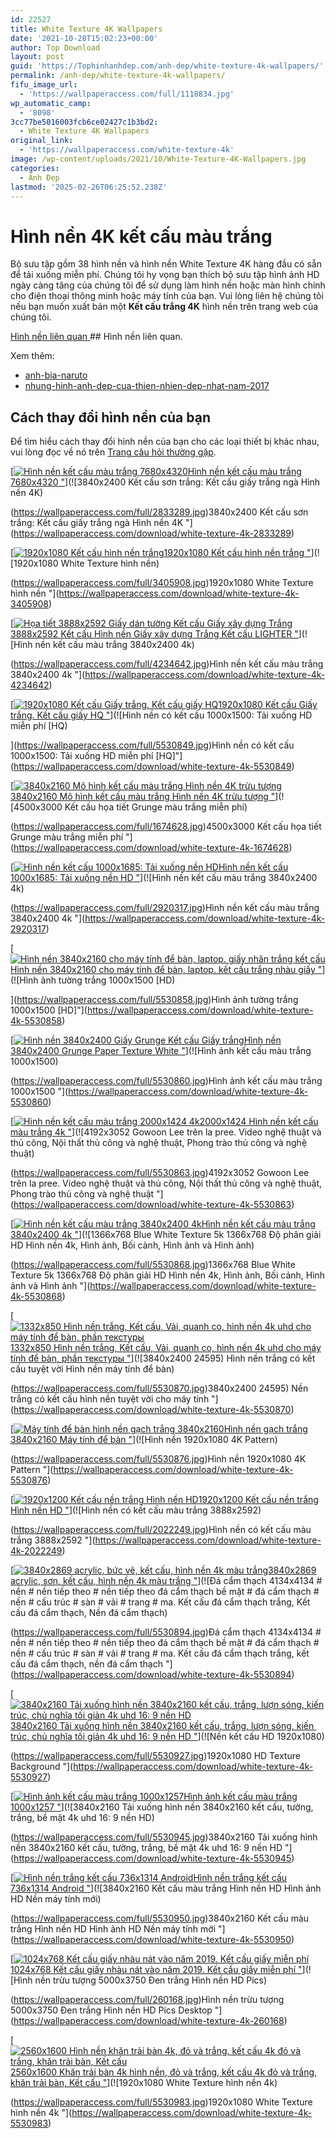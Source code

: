 ```yaml
---
id: 22527
title: White Texture 4K Wallpapers
date: '2021-10-28T15:02:23+00:00'
author: Top Download
layout: post
guid: 'https://Tophinhanhdep.com/anh-dep/white-texture-4k-wallpapers/'
permalink: /anh-dep/white-texture-4k-wallpapers/
fifu_image_url:
  - 'https://wallpaperaccess.com/full/1118834.jpg'
wp_automatic_camp:
  - '8098'
3cc77be5016003fcb6ce02427c1b3bd2:
  - White Texture 4K Wallpapers
original_link:
  - 'https://wallpaperaccess.com/white-texture-4k'
image: /wp-content/uploads/2021/10/White-Texture-4K-Wallpapers.jpg
categories:
  - Ảnh Đẹp
lastmod: '2025-02-26T06:25:52.238Z'
---
```

# Hình nền 4K kết cấu màu trắng

Bộ sưu tập gồm 38 hình nền và hình nền White Texture 4K hàng đầu có sẵn để tải xuống miễn phí. Chúng tôi hy vọng bạn thích bộ sưu tập hình ảnh HD ngày càng tăng của chúng tôi để sử dụng làm hình nền hoặc màn hình chính cho điện thoại thông minh hoặc máy tính của bạn. Vui lòng liên hệ chúng tôi nếu bạn muốn xuất bản một **Kết cấu trắng 4K** hình nền trên trang web của chúng tôi.

[Hình nền liên quan ](#related) ## Hình nền liên quan.

   
 Xem thêm:

   
- [anh-bia-naruto](https://tophinhanhdep.com/anh-naruto/anh-bia-naruto/)
- [nhung-hinh-anh-dep-cua-thien-nhien-dep-nhat-nam-2017](https://tophinhanhdep.com/anh-avatar/nhung-hinh-anh-dep-cua-thien-nhien-dep-nhat-nam-2017/)

## Cách thay đổi hình nền của bạn

Để tìm hiểu cách thay đổi hình nền của bạn cho các loại thiết bị khác nhau, vui lòng đọc về nó trên [Trang câu hỏi thường gặp](https://tophinhanhdep.com/faq/).

  
[[![Hình nền kết cấu màu trắng 7680x4320](https://wallpaperaccess.com/full/1118834.jpg)Hình nền kết cấu màu trắng 7680x4320 "](https://wallpaperaccess.com/download/white-texture-4k-1118834)](![3840x2400 Kết cấu sơn trắng: Kết cấu giấy trắng ngà Hình nền 4K)

(https://wallpaperaccess.com/full/2833289.jpg)3840x2400 Kết cấu sơn trắng: Kết cấu giấy trắng ngà Hình nền 4K "](https://wallpaperaccess.com/download/white-texture-4k-2833289)

[[![1920x1080 Kết cấu hình nền trắng](https://wallpaperaccess.com/full/2022207.jpg)1920x1080 Kết cấu hình nền trắng "](https://wallpaperaccess.com/download/white-texture-4k-2022207)](![1920x1080 White Texture hình nền)

(https://wallpaperaccess.com/full/3405908.jpg)1920x1080 White Texture hình nền "](https://wallpaperaccess.com/download/white-texture-4k-3405908)

[[![Họa tiết 3888x2592 Giấy dán tường Kết cấu Giấy xây dựng Trắng](https://wallpaperaccess.com/full/1971576.jpg)3888x2592 Kết cấu Hình nền Giấy xây dựng Trắng Kết cấu LIGHTER "](https://wallpaperaccess.com/download/white-texture-4k-1971576)](![Hình nền kết cấu màu trắng 3840x2400 4k)

(https://wallpaperaccess.com/full/4234642.jpg)Hình nền kết cấu màu trắng 3840x2400 4k "](https://wallpaperaccess.com/download/white-texture-4k-4234642)

[[![1920x1080 Kết cấu Giấy trắng.  Kết cấu giấy HQ](https://wallpaperaccess.com/full/876533.jpg)1920x1080 Kết cấu Giấy trắng. Kết cấu giấy HQ "](https://wallpaperaccess.com/download/white-texture-4k-876533)](![Hình nền có kết cấu 1000x1500: Tải xuống HD miễn phí [HQ)

](https://wallpaperaccess.com/full/5530849.jpg)Hình nền có kết cấu 1000x1500: Tải xuống HD miễn phí \[HQ\]"](https://wallpaperaccess.com/download/white-texture-4k-5530849)

[[![3840x2160 Mô hình kết cấu màu trắng Hình nền 4K trừu tượng](https://wallpaperaccess.com/full/5530850.jpg)3840x2160 Mô hình kết cấu màu trắng Hình nền 4K trừu tượng "](https://wallpaperaccess.com/download/white-texture-4k-5530850)](![4500x3000 Kết cấu họa tiết Grunge màu trắng miễn phí)

(https://wallpaperaccess.com/full/1674628.jpg)4500x3000 Kết cấu họa tiết Grunge màu trắng miễn phí "](https://wallpaperaccess.com/download/white-texture-4k-1674628)

[[![Hình nền kết cấu 1000x1685: Tải xuống nền HD](https://wallpaperaccess.com/full/4822220.jpg)Hình nền kết cấu 1000x1685: Tải xuống nền HD "](https://wallpaperaccess.com/download/white-texture-4k-4822220)](![Hình nền kết cấu màu trắng 3840x2400 4k)

(https://wallpaperaccess.com/full/2920317.jpg)Hình nền kết cấu màu trắng 3840x2400 4k "](https://wallpaperaccess.com/download/white-texture-4k-2920317)

[[![Hình nền 3840x2160 cho máy tính để bàn, laptop.  giấy nhăn trắng kết cấu](https://wallpaperaccess.com/full/5530856.jpg)Hình nền 3840x2160 cho máy tính để bàn, laptop. kết cấu trắng nhàu giấy "](https://wallpaperaccess.com/download/white-texture-4k-5530856)](![Hình ảnh tường trắng 1000x1500 [HD)

](https://wallpaperaccess.com/full/5530858.jpg)Hình ảnh tường trắng 1000x1500 \[HD\]"](https://wallpaperaccess.com/download/white-texture-4k-5530858)

[[![Hình nền 3840x2400 Giấy Grunge Kết cấu Giấy trắng](https://wallpaperaccess.com/full/1971407.jpg)Hình nền 3840x2400 Grunge Paper Texture White "](https://wallpaperaccess.com/download/white-texture-4k-1971407)](![Hình ảnh kết cấu màu trắng 1000x1500)

(https://wallpaperaccess.com/full/5530860.jpg)Hình ảnh kết cấu màu trắng 1000x1500 "](https://wallpaperaccess.com/download/white-texture-4k-5530860)

[[![Hình nền kết cấu màu trắng 2000x1424 4k](https://wallpaperaccess.com/full/5530861.jpg)2000x1424 Hình nền kết cấu màu trắng 4k "](https://wallpaperaccess.com/download/white-texture-4k-5530861)](![4192x3052 Gowoon Lee trên la pree.  Video nghệ thuật và thủ công, Nội thất thủ công và nghệ thuật, Phong trào thủ công và nghệ thuật)

(https://wallpaperaccess.com/full/5530863.jpg)4192x3052 Gowoon Lee trên la pree. Video nghệ thuật và thủ công, Nội thất thủ công và nghệ thuật, Phong trào thủ công và nghệ thuật "](https://wallpaperaccess.com/download/white-texture-4k-5530863)

[[![Hình nền kết cấu màu trắng 3840x2400 4k](https://wallpaperaccess.com/full/5530865.jpg)Hình nền kết cấu màu trắng 3840x2400 4k "](https://wallpaperaccess.com/download/white-texture-4k-5530865)](![1366x768 Blue White Texture 5k 1366x768 Độ phân giải HD Hình nền 4k, Hình ảnh, Bối cảnh, Hình ảnh và Hình ảnh)

(https://wallpaperaccess.com/full/5530868.jpg)1366x768 Blue White Texture 5k 1366x768 Độ phân giải HD Hình nền 4k, Hình ảnh, Bối cảnh, Hình ảnh và Hình ảnh "](https://wallpaperaccess.com/download/white-texture-4k-5530868)

[[![1332x850 Hình nền trắng, Kết cấu, Vải, quanh co, hình nền 4k uhd cho máy tính để bàn, phần текстуры](https://wallpaperaccess.com/full/2920324.jpg)1332x850 Hình nền trắng, Kết cấu, Vải, quanh co, hình nền 4k uhd cho máy tính để bàn, phần текстуры "](https://wallpaperaccess.com/download/white-texture-4k-2920324)](![3840x2400 24595) Hình nền trắng có kết cấu tuyệt vời Hình nền máy tính để bàn)

(https://wallpaperaccess.com/full/5530870.jpg)3840x2400 24595) Nền trắng có kết cấu hình nền tuyệt vời cho máy tính "](https://wallpaperaccess.com/download/white-texture-4k-5530870)

[[![Máy tính để bàn hình nền gạch trắng 3840x2160](https://wallpaperaccess.com/full/2022334.jpg)Hình nền gạch trắng 3840x2160 Máy tính để bàn "](https://wallpaperaccess.com/download/white-texture-4k-2022334)](![Hình nền 1920x1080 4K Pattern)

(https://wallpaperaccess.com/full/5530876.jpg)Hình nền 1920x1080 4K Pattern "](https://wallpaperaccess.com/download/white-texture-4k-5530876)

[[![1920x1200 Kết cấu nền trắng Hình nền HD](https://wallpaperaccess.com/full/2022178.jpg)1920x1200 Kết cấu nền trắng Hình nền HD "](https://wallpaperaccess.com/download/white-texture-4k-2022178)](![Hình nền có kết cấu màu trắng 3888x2592)

(https://wallpaperaccess.com/full/2022249.jpg)Hình nền có kết cấu màu trắng 3888x2592 "](https://wallpaperaccess.com/download/white-texture-4k-2022249)

[[![3840x2869 acrylic, bức vẽ, kết cấu, hình nền 4k màu trắng](https://wallpaperaccess.com/full/5530889.jpg)3840x2869 acrylic, sơn, kết cấu, hình nền 4k màu trắng "](https://wallpaperaccess.com/download/white-texture-4k-5530889)](![Đá cẩm thạch 4134x4134 # nền # nền tiếp theo # nền tiếp theo đá cẩm thạch bề mặt # đá cẩm thạch # nền # cấu trúc # sàn # vải # trang # ma.  Kết cấu đá cẩm thạch trắng, Kết cấu đá cẩm thạch, Nền đá cẩm thạch)

(https://wallpaperaccess.com/full/5530894.jpg)Đá cẩm thạch 4134x4134 # nền # nền tiếp theo # nền tiếp theo đá cẩm thạch bề mặt # đá cẩm thạch # nền # cấu trúc # sàn # vải # trang # ma. Kết cấu đá cẩm thạch trắng, kết cấu đá cẩm thạch, nền đá cẩm thạch "](https://wallpaperaccess.com/download/white-texture-4k-5530894)

[[![3840x2160 Tải xuống hình nền 3840x2160 kết cấu, trắng, lượn sóng, kiến ​​trúc, chủ nghĩa tối giản 4k uhd 16: 9 nền HD](https://wallpaperaccess.com/full/5530925.jpg)3840x2160 Tải xuống hình nền 3840x2160 kết cấu, trắng, lượn sóng, kiến ​​trúc, chủ nghĩa tối giản 4k uhd 16: 9 nền HD "](https://wallpaperaccess.com/download/white-texture-4k-5530925)](![Nền kết cấu HD 1920x1080)

(https://wallpaperaccess.com/full/5530927.jpg)1920x1080 HD Texture Background "](https://wallpaperaccess.com/download/white-texture-4k-5530927)

[[![Hình ảnh kết cấu màu trắng 1000x1257](https://wallpaperaccess.com/full/5530938.jpg)Hình ảnh kết cấu màu trắng 1000x1257 "](https://wallpaperaccess.com/download/white-texture-4k-5530938)](![3840x2160 Tải xuống hình nền 3840x2160 kết cấu, tường, trắng, bề mặt 4k uhd 16: 9 nền HD)

(https://wallpaperaccess.com/full/5530945.jpg)3840x2160 Tải xuống hình nền 3840x2160 kết cấu, tường, trắng, bề mặt 4k uhd 16: 9 nền HD "](https://wallpaperaccess.com/download/white-texture-4k-5530945)

[[![Hình nền trắng kết cấu 736x1314 Android](https://wallpaperaccess.com/full/2474096.jpg)Hình nền trắng kết cấu 736x1314 Android "](https://wallpaperaccess.com/download/white-texture-4k-2474096)](![3840x2160 Kết cấu màu trắng Hình nền HD Hình ảnh HD Nền máy tính mới)

(https://wallpaperaccess.com/full/5530950.jpg)3840x2160 Kết cấu màu trắng Hình nền HD Hình ảnh HD Nền máy tính mới "](https://wallpaperaccess.com/download/white-texture-4k-5530950)

[[![1024x768 Kết cấu giấy nhàu nát vào năm 2019. Kết cấu giấy miễn phí](https://wallpaperaccess.com/full/1971371.jpg)1024x768 Kết cấu giấy nhàu nát vào năm 2019. Kết cấu giấy miễn phí "](https://wallpaperaccess.com/download/white-texture-4k-1971371)](![Hình nền trừu tượng 5000x3750 Đen trắng Hình nền HD Pics)

(https://wallpaperaccess.com/full/260168.jpg)Hình nền trừu tượng 5000x3750 Đen trắng Hình nền HD Pics Desktop "](https://wallpaperaccess.com/download/white-texture-4k-260168)

[[![2560x1600 Hình nền khăn trải bàn 4k, đỏ và trắng, kết cấu 4k đỏ và trắng, khăn trải bàn, Kết cấu](https://wallpaperaccess.com/full/5530966.jpg)2560x1600 Khăn trải bàn 4k hình nền, đỏ và trắng, kết cấu 4k đỏ và trắng, khăn trải bàn, Kết cấu "](https://wallpaperaccess.com/download/white-texture-4k-5530966)](![1920x1080 White Texture hình nền 4k)

(https://wallpaperaccess.com/full/5530983.jpg)1920x1080 White Texture hình nền 4k "](https://wallpaperaccess.com/download/white-texture-4k-5530983)
